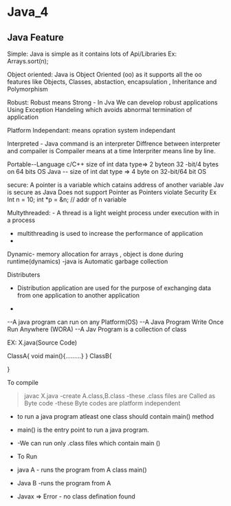 # Java_4

Java Feature 
-------------------------
Simple: Java is simple as it contains lots of Api/Libraries
Ex:    
     Arrays.sort(n);

Object oriented: Java is Object Oriented (oo) as it supports all the oo features like  Objects, Classes, abstaction, encapsulation , Inheritance and Polymorphism

Robust: Robust means Strong - In Jva We can develop robust applications Using Exception Handeling which avoids abnormal termination of application

Platform Independant: means  opration system independant

Interpreted - Java command is an interpreter  Diffrence between interpreter and compailer is Compailer means at a time Interpriter means line by line.

Portable--Language c/C++
size of int data type=> 2 byteon 32 -bit/4 bytes on 64 bits OS
Java --
size of int dat type => 4 byte on 32-bit/64 bit OS


secure: A pointer is a variable which catains address of another variable 
Jav is secure as Java Does not support Pointer as Pointers  violate Security 
Ex
Int n = 10;
int *p = &n; // addr of n variable


Multythreaded: - A thread is a light weight process under execution with in a process
- multithreading is used to increase the performance of application
- 
Dynamic- memory allocation for arrays , object is done during runtime(dynamics)
-java is Automatic garbage collection


Distributers
- Distribution application are used for the purpose of exchanging data from one application to another application

- 
--A java program can run on any Platform(OS)
--A Java Program Write Once Run Anywhere (WORA)
--A Jav Program is a collection of class

EX:
   X.java(Source Code)

   ClassA{
   void main(){.........}
   }
   ClassB{

   
   }


   To compile 
   >javac X.java
-create A.class,B.class
-these  .class files are Called as Byte code
-these Byte codes are platform independent
- to run a java program atleast one class should contain main() method
- main() is the entry point to run a java program.
- -We can run only .class files which contain main ()

- To Run
- java A - runs the program from A class main()
- Java B -runs the program from A
- Javax => Error - no class defination found



